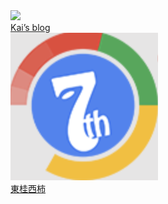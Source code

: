 <div class="post-body">
   <div id="links" class="mt-4">
      <div class="links-content">
         <div class="link-navigation relative">
            <div class="card w-full md:w-2/5 text-base p-2.5 rounded transition-all duration-150 mb-4 flex md:float-left even:md:float-right hover:scale-110 hover:shadow-lg">
               <img class="ava w-12 h-12 m-0 mr-4 rounded" src="https://kaiyi.cool/_astro/portrait.lBf0EGlL_1llb4H.webp" />
               <div class="card-header italic w-full">
                  <div>
                     <a target="_blank" href="https://kaiyi.cool/" class="no-underline font-bold text-emerald-500 hover:text-pink-400">Kai’s blog</a>
                  </div>
                  <div class="info normal-case text-gray-500 text-sm min-w-0 overflow-hidden break-words"></div>
               </div>
            </div>
            <div class="card w-full md:w-2/5 text-base p-2.5 rounded transition-all duration-150 mb-4 flex md:float-left even:md:float-right hover:scale-110 hover:shadow-lg">
               <img class="ava w-12 h-12 m-0 mr-4 rounded" src="https://raw.githubusercontent.com/suzulang/typro-picgo/main/EveryDay/202404021114876.png" />
               <div class="card-header italic w-full">
                  <div>
                     <a target="_blank" href="https://dongguixishi.com/" class="no-underline font-bold text-emerald-500 hover:text-pink-400">東桂西柿</a>
                  </div>
                  <div class="info normal-case text-gray-500 text-sm min-w-0 overflow-hidden break-words"></div>
               </div>
            </div>
         </div>
      </div>
   </div>
</div>
